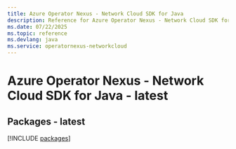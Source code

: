 ```yaml
---
title: Azure Operator Nexus - Network Cloud SDK for Java
description: Reference for Azure Operator Nexus - Network Cloud SDK for Java
ms.date: 07/22/2025
ms.topic: reference
ms.devlang: java
ms.service: operatornexus-networkcloud
---
```

# Azure Operator Nexus - Network Cloud SDK for Java - latest
## Packages - latest
[!INCLUDE [packages](operator-nexus---network-cloud-index.md)]